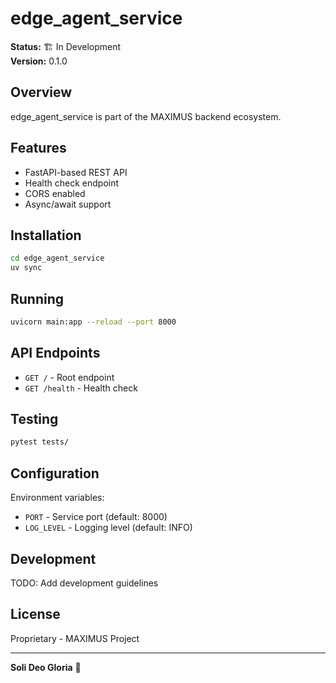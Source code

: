 # edge_agent_service

**Status:** 🏗️ In Development  
**Version:** 0.1.0

## Overview

edge_agent_service is part of the MAXIMUS backend ecosystem.

## Features

- FastAPI-based REST API
- Health check endpoint
- CORS enabled
- Async/await support

## Installation

```bash
cd edge_agent_service
uv sync
```

## Running

```bash
uvicorn main:app --reload --port 8000
```

## API Endpoints

- `GET /` - Root endpoint
- `GET /health` - Health check

## Testing

```bash
pytest tests/
```

## Configuration

Environment variables:
- `PORT` - Service port (default: 8000)
- `LOG_LEVEL` - Logging level (default: INFO)

## Development

TODO: Add development guidelines

## License

Proprietary - MAXIMUS Project

---

**Soli Deo Gloria** 🙏
